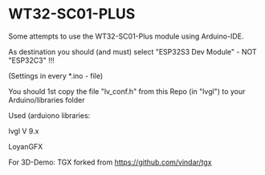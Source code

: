 # WT32-SC01-PLUS

Some attempts to use the WT32-SC01-Plus module using Arduino-IDE.

As destination you should (and must) select "ESP32S3 Dev Module" - NOT "ESP32C3" !!!

(Settings in every *.ino - file)

You should 1st copy the file "lv_conf.h" from this Repo (in "lvgl") to your Arduino/libraries folder

Used (arduiono libraries:

lvgl V 9.x

LoyanGFX

For 3D-Demo:
TGX  forked from https://github.com/vindar/tgx

